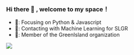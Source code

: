 ### Hi there 👋 , welcome to my space！

- 📌: Focusing on Python & Javascript
- 🔨: Contacting with Machine Learning for SLGR
- 🐏: Member of the GreenIsland organization
<img src="https://github-readme-stats.vercel.app/api?username=JSHZT&show_icons=true&icon_color=CE1D2D&text_color=718096&bg_color=ffffff&hide_title=true" />

<!---
JSHZT/JSHZT is a ✨ special ✨ repository because its `README.md` (this file) appears on your GitHub profile.
You can click the Preview link to take a look at your changes.
--->
